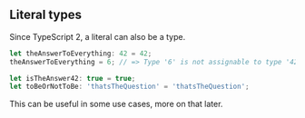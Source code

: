 ## Literal types

Since TypeScript 2, a literal can also be a type.

```typescript
let theAnswerToEverything: 42 = 42;
theAnswerToEverything = 6; // => Type '6' is not assignable to type '42'.

let isTheAnswer42: true = true;
let toBeOrNotToBe: 'thatsTheQuestion' = 'thatsTheQuestion';
```

This can be useful in some use cases, more on that later.

